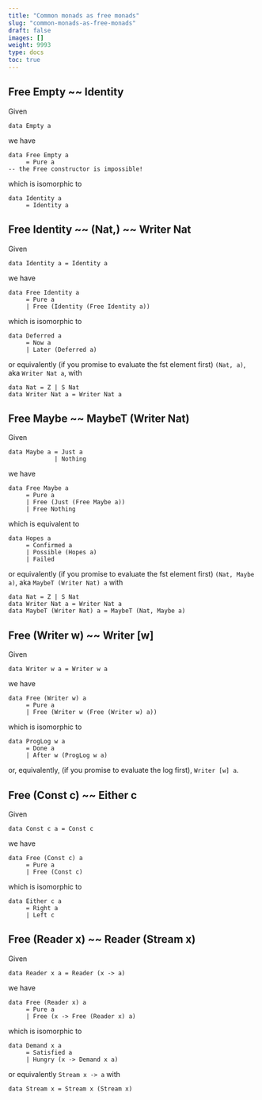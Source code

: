 ```yaml
---
title: "Common monads as free monads"
slug: "common-monads-as-free-monads"
draft: false
images: []
weight: 9993
type: docs
toc: true
---
```


## Free Empty ~~ Identity
Given

    data Empty a

we have

    data Free Empty a
         = Pure a
    -- the Free constructor is impossible!

which is isomorphic to

    data Identity a
         = Identity a

## Free Identity ~~ (Nat,) ~~ Writer Nat
Given

    data Identity a = Identity a

we have

    data Free Identity a
         = Pure a
         | Free (Identity (Free Identity a))

which is isomorphic to

    data Deferred a
         = Now a
         | Later (Deferred a)

or equivalently (if you promise to evaluate the fst element first) `(Nat, a)`, aka `Writer Nat a`, with

    data Nat = Z | S Nat
    data Writer Nat a = Writer Nat a

## Free Maybe ~~ MaybeT (Writer Nat)
Given

    data Maybe a = Just a
                 | Nothing

we have

    data Free Maybe a
         = Pure a
         | Free (Just (Free Maybe a))
         | Free Nothing

which is equivalent to

    data Hopes a
         = Confirmed a
         | Possible (Hopes a)
         | Failed

or equivalently (if you promise to evaluate the fst element first) `(Nat, Maybe a)`, aka `MaybeT (Writer Nat) a` with

    data Nat = Z | S Nat
    data Writer Nat a = Writer Nat a
    data MaybeT (Writer Nat) a = MaybeT (Nat, Maybe a)

## Free (Writer w) ~~ Writer [w]
Given

    data Writer w a = Writer w a

we have

    data Free (Writer w) a
         = Pure a
         | Free (Writer w (Free (Writer w) a))

which is isomorphic to

    data ProgLog w a
         = Done a
         | After w (ProgLog w a)

or, equivalently, (if you promise to evaluate the log first), `Writer [w] a`.

## Free (Const c) ~~ Either c
Given

    data Const c a = Const c

we have

    data Free (Const c) a
         = Pure a
         | Free (Const c)

which is isomorphic to

    data Either c a
         = Right a
         | Left c

## Free (Reader x) ~~ Reader (Stream x)
Given

    data Reader x a = Reader (x -> a)

we have

    data Free (Reader x) a
         = Pure a
         | Free (x -> Free (Reader x) a)

which is isomorphic to

    data Demand x a
         = Satisfied a
         | Hungry (x -> Demand x a)

or equivalently `Stream x -> a` with

    data Stream x = Stream x (Stream x)

